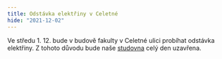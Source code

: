 ```yaml
---
title: Odstávka elektřiny v Celetné
hide: "2021-12-02"
---
```


Ve středu 1. 12. bude v budově fakulty v Celetné ulici probíhat odstávka
elektřiny. Z tohoto důvodu bude naše [studovna](celetna.html) celý den
uzavřena.
